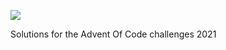 ![](https://img.shields.io/badge/stars%20⭐-14-yellow)


Solutions for the Advent Of Code challenges 2021
